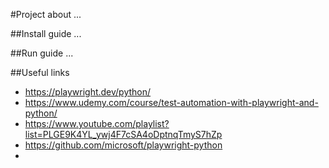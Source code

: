 #Project
about ...


##Install guide
...

##Run guide
...

##Useful links
- https://playwright.dev/python/
- https://www.udemy.com/course/test-automation-with-playwright-and-python/
-  https://www.youtube.com/playlist?list=PLGE9K4YL_ywj4F7cSA4oDptnqTmyS7hZp
- https://github.com/microsoft/playwright-python
- 